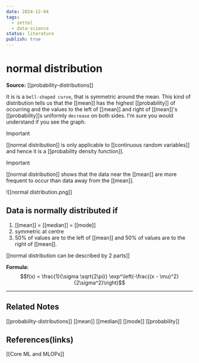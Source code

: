 ```yaml
---
date: 2024-12-04 
tags:
  - zettel 
  - data-science
status: literature
publish: true 
---
```

# normal distribution

**Source:** [[probability-distributions]]

It is is a `bell-shaped curve`, that is symmetric around the mean. This kind of distribution tells us that the [[mean]] has the highest [[probability]] of occurring and the values to the left of [[mean]] and right of [[mean]]'s [[probability]]s uniformly `decrease` on both sides. I'm sure you would understand if you see the graph. 

> [!important]
> [[normal distribution]] is only applicable to [[continuous random variables]] and hence it is a [[probability density function]].

> [!important]
> [[normal distribution]] shows that the data near the [[mean]] are more frequent to occur than data away from the [[mean]].

![[normal distribution.png]]

## Data is normally distributed if
1. [[mean]] = [[median]] = [[mode]]
2. symmetric at centre 
3. 50% of values are to the left of [[mean]] and 50% of values are to the right of [[mean]].

[[normal distribution can be described by 2 parts]]

**Formula:** $$f(x) = \frac{1}{\sigma \sqrt{2\pi}} \exp^\left(-\frac{(x - \mu)^2}{2\sigma^2}\right)$$


---
## Related Notes
[[probability-distributions]]
[[mean]]
[[median]]
[[mode]]
[[probability]]

## References(links)
[[Core ML and MLOPs]]